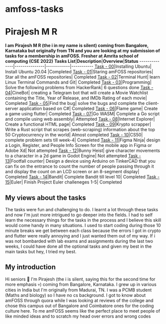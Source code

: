 # amfoss-tasks
# Pirajesh M R
**I am Pirajesh M R (the i in my name is silent) coming from Bangalore, Karnataka but originally from TN and you are looking at my submission of tasks for a membership in amFOSS.
Fresher at Amrita school of computing (CSE 2022)**
**Tasks List**|**Description**|**Overview**|**Status**
--------------|---------------|------------|-----------
[Task - 00](https://github.com/verz0/amfoss-tasks/tree/main/Task%20-%2000)|Installing Ubuntu| Install Ubuntu 20.04 |Completed
[Task - 01](https://github.com/verz0/amfoss-tasks/tree/main/Task%20-%2001)|Staring amFOSS repositories|  Star all the amFOSS repositories| Completed
[Task - 02](https://github.com/verz0/amfoss-tasks/tree/main/Task%20-%2002)|Terminal Hunt| learn Linux Terminal Commands and Git| Completed
[Task - 03](https://github.com/verz0/amfoss-tasks/tree/main/Task%20-%2003)|Programming| Solve the following problems from HackerRank| 6 questions done
[Task - 04](https://github.com/verz0/amfoss-tasks/tree/main/Task%20-%2004)|CineBot| creating a Telegram bot that will create a Movie Watchlist containing the Title, Year of Release, and IMDb Rating of each movie| Completed
[Task - 05](https://github.com/verz0/amfoss-tasks/tree/main/Task%20-%2005)|Find the bug| solve the bugs and complete the client-server application based on C#| Completed
[Task - 06](https://github.com/verz0/amfoss-tasks/tree/main/Task%20-%2006)|Flame game| Create a game using flutter| Completed
[Task - 07](https://github.com/verz0/amfoss-tasks/tree/main/Task%20-%2007)|Go WASM| Complete a Go script and compile using web assembly| Attempted 
[Task - 08](https://github.com/verz0/amfoss-tasks/tree/main/Task%20-%2008)|Internet Explorer| Create a functional HTML page| Completed
[Task - 09](https://github.com/verz0/amfoss-tasks/tree/main/Task%20-%2009)|Krypto scrapper| Write a Rust script that scrapes (web-scraping) information about the top 50 Cryptocurrency in the world| Almost completed
[Task - 10](https://github.com/verz0/amfoss-tasks/tree/main/Task%20-%2010)|CS50| complete problem sets till week-4| Completed
[Task - 11](https://github.com/verz0/amfoss-tasks/tree/main/Task%20-%2011)|Figma Ninja| design a Login, Register, and People Info Screen for the mobile app in Figma or Adobe Xd| Not attempted
[Task - 12](https://github.com/verz0/amfoss-tasks/tree/main/Task%20-%2012)|Bunny Heist|  give character movements to a character in a 2d game in Godot Engine| Not attempted
[Task - 13](https://github.com/verz0/amfoss-tasks/tree/main/Task%20-%2013)|Footfall counter| Design a device using Arduino on TinkerCAD that you can fix on the entrance to count the number of people passing through it and display the count on an LCD screen or an 8-segment display| Completed
[Task - 14](https://github.com/verz0/amfoss-tasks/tree/main/Task%20-%2014)|Bandit| Complete Bandit till level 10| Completed
[Task - 15](https://github.com/verz0/amfoss-tasks/tree/main/Task%20-%2015)|Euler| Finish Project Euler challeneges 1-5| Completed
## My views about the tasks
The tasks were fun and challenging to do. I learnt a lot through these tasks and now I'm just more intrigued to go deeper into the fields. I had to self learn the necessary things for the tasks in the process and I believe this skill would come handy in many situations. I used to start coding during those 10 minute breaks we get between each class because the errors I got in crypto and flutter were really annoying and I just wanted them out of my way. If i was not bombarded with lab exams and assignments during the last two weeks, I could have done all the optional tasks and given my best in the main tasks but hey, I tried my best.
## My introduction
Hi seniors 👋 I'm Pirajesh (the i is silent, saying this for the second time for more emphasis 💀) coming from Bangalore, Karnataka. I grew up in various cities in India but I'm originally from Madurai, TN. I was a PCMB student (Maths and biology) so I have no cs background. I got to know about amFOSS through quora while I was looking at reviews of the college and chose this campus out of Bangalore and Coimbatore ones for the coding culture here. To me amFOSS seems like the perfect place to meet people of like minded ideas and to scratch my head over errors and wrong codes



